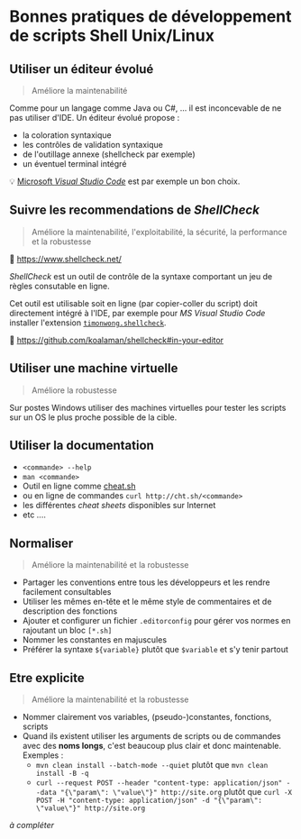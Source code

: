 # Bonnes pratiques de développement de scripts Shell Unix/Linux

## Utiliser un éditeur évolué

> Améliore la maintenabilité

Comme pour un langage comme Java ou C#, ... il est inconcevable de ne pas utiliser d'IDE. Un éditeur évolué propose :

* la coloration syntaxique
* les contrôles de validation syntaxique
* de l'outillage annexe (shellcheck par exemple)
* un éventuel terminal intégré

:bulb: [Microsoft _Visual Studio Code_](https://vscodecandothat.com/) est par exemple un bon choix.

## Suivre les recommendations de _ShellCheck_

> Améliore la maintenabilité, l'exploitabilité, la sécurité, la performance et la robustesse

:link: <https://www.shellcheck.net/>

_ShellCheck_ est un outil de contrôle de la syntaxe comportant un jeu de règles consutable en ligne.

Cet outil est utilisable soit en ligne (par copier-coller du script) doit directement intégré à l'IDE, par exemple pour _MS Visual Studio Code_ installer l'extension [`timonwong.shellcheck`](https://github.com/timonwong/vscode-shellcheck).

:link: <https://github.com/koalaman/shellcheck#in-your-editor>

## Utiliser une machine virtuelle

> Améliore la robustesse

Sur postes Windows utiliser des machines virtuelles pour tester les scripts sur un OS le plus proche possible de la cible.

## Utiliser la documentation

* `<commande> --help`
* `man <commande>`
* Outil en ligne comme [cheat.sh](https://cheat.sh/)
* ou en ligne de commandes `curl http://cht.sh/<commande>`
* les différentes _cheat sheets_ disponibles sur Internet
* etc ....

## Normaliser

> Améliore la maintenabilité et la robustesse

* Partager les conventions entre tous les développeurs et les rendre facilement consultables
* Utiliser les mêmes en-tête et le même style de commentaires et de description des fonctions
* Ajouter et configurer un fichier `.editorconfig` pour gérer vos normes en rajoutant un bloc `[*.sh]`
* Nommer les constantes en majuscules
* Préférer la syntaxe `${variable}` plutôt que `$variable` et s'y tenir partout

## Etre explicite

> Améliore la maintenabilité et la robustesse

* Nommer clairement vos variables, (pseudo-)constantes, fonctions, scripts
* Quand ils existent utiliser les arguments de scripts ou de commandes avec des **noms longs**, c'est beaucoup plus clair et donc maintenable. Exemples :
  * `mvn clean install --batch-mode --quiet` plutôt que `mvn clean install -B -q`
  * `curl --request POST --header "content-type: application/json" --data "{\"param\": \"value\"}" http://site.org` plutôt que `curl -X POST -H "content-type: application/json" -d "{\"param\": \"value\"}" http://site.org`
  
_à compléter_
